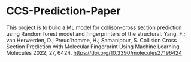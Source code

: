 # CCS-Prediction-Paper
This project is to build a ML model for collison-cross section prediction using Random forest model and fingerprinters of the structural. 
Yang, F.; van Herwerden, D.; Preud’homme, H.; Samanipour, S. Collision Cross Section Prediction with Molecular Fingerprint Using Machine Learning. Molecules 2022, 27, 6424. https://doi.org/10.3390/molecules27196424
